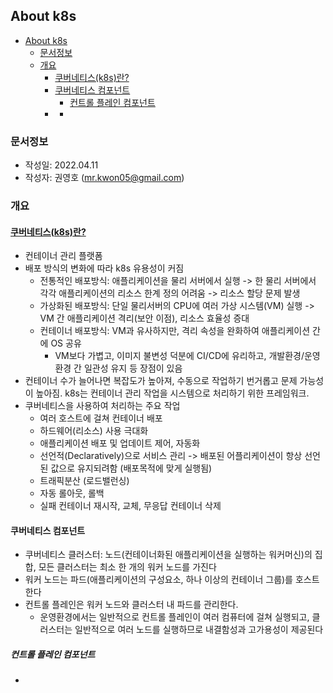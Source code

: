 ## About k8s
- [About k8s](#about-k8s)
  - [문서정보](#문서정보)
  - [개요](#개요)
    - [쿠버네티스(k8s)란?](#쿠버네티스k8s란)
    - [쿠버네티스 컴포넌트](#쿠버네티스-컴포넌트)
      - [컨트롤 플레인 컴포넌트](#컨트롤-플레인-컴포넌트)
    - [](#)
      - [](#-1)

### 문서정보
- 작성일: 2022.04.11
- 작성자: 권영호 (mr.kwon05@gmail.com)

### 개요
#### [쿠버네티스(k8s)란?](https://kubernetes.io/ko/docs/concepts/overview/what-is-kubernetes/)
- 컨테이너 관리 플랫폼
- 배포 방식의 변화에 따라 k8s 유용성이 커짐
  - 전통적인 배포방식: 애플리케이션을 물리 서버에서 실행 -> 한 물리 서버에서 각각 애플리케이션의 리소스 한계 정의 어려움 -> 리소스 할당 문제 발생
  - 가상화된 배포방식: 단일 물리서버의 CPU에 여러 가상 시스템(VM) 실행 -> VM 간 애플리케이션 격리(보안 이점), 리소스 효율성 증대
  - 컨테이너 배포방식: VM과 유사하지만, 격리 속성을 완화하여 애플리케이션 간에 OS 공유
    - VM보다 가볍고, 이미지 불변성 덕분에 CI/CD에 유리하고, 개발환경/운영환경 간 일관성 유지 등 장점이 있음
- 컨테이너 수가 늘어나면 복잡도가 높아져, 수동으로 작업하기 번거롭고 문제 가능성이 높아짐. k8s는 컨테이너 관리 작업을 시스템으로 처리하기 위한 프레임워크.
- 쿠버네티스을 사용하여 처리하는 주요 작업
  - 여러 호스트에 걸쳐 컨테이너 배포
  - 하드웨어(리소스) 사용 극대화 
  - 애플리케이션 배포 및 업데이트 제어, 자동화
  - 선언적(Declaratively)으로 서비스 관리 -> 배포된 어플리케이션이 항상 선언된 값으로 유지되려함 (배포목적에 맞게 실행됨)
  - 트래픽분산 (로드밸런싱)
  - 자동 롤아웃, 롤백
  - 실패 컨테이너 재시작, 교체, 무응답 컨테이너 삭제
#### 쿠버네티스 컴포넌트
- 쿠버네티스 클러스터: 노드(컨테이너화된 애플리케이션을 실행하는 워커머신)의 집합, 모든 클러스터는 최소 한 개의 워커 노드를 가진다
- 워커 노드는 파드(애플리케이션의 구성요소, 하나 이상의 컨테이너 그룹)를 호스트 한다
- 컨트롤 플레인은 워커 노드와 클러스터 내 파드를 관리한다.
  - 운영환경에서는 일반적으로 컨트롤 플레인이 여러 컴퓨터에 걸쳐 실행되고, 클러스터는 일반적으로 여러 노드를 실행하므로 내결함성과 고가용성이 제공된다

##### 컨트롤 플레인 컴포넌트
- 

#### 
##### 